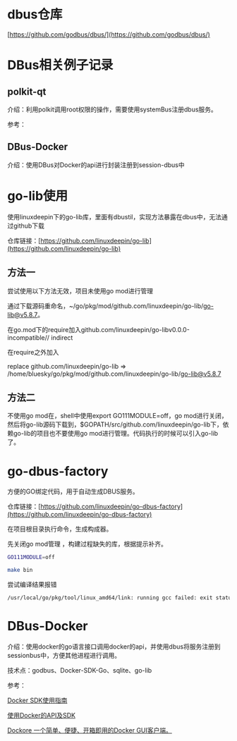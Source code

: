 # dbus仓库

[https://github.com/godbus/dbus/](https://github.com/godbus/dbus/)

# DBus相关例子记录

## polkit-qt

介绍：利用polkit调用root权限的操作，需要使用systemBus注册dbus服务。

参考：

## DBus-Docker

介绍：使用DBus对Docker的api进行封装注册到session-dbus中

# go-lib使用

使用linuxdeepin下的go-lib库，里面有dbustil，实现方法暴露在dbus中，无法通过github下载

仓库链接：[https://github.com/linuxdeepin/go-lib](https://github.com/linuxdeepin/go-lib)

## 方法一

尝试使用以下方法无效，项目未使用go mod进行管理

通过下载源码重命名，~/go/pkg/mod/github.com/linuxdeepin/go-lib/go-lib@v5.8.7。

在go.mod下的require加入github.com/linuxdeepin/go-libv0.0.0-incompatible// indirect

在require之外加入

replace github.com/linuxdeepin/go-lib => /home/bluesky/go/pkg/mod/github.com/linuxdeepin/go-lib/go-lib@v5.8.7

## 方法二

不使用go mod在，shell中使用export GO111MODULE=off，go mod进行关闭，然后将go-lib源码下载到，$GOPATH/src/github.com/linuxdeepin/go-lib下，依赖go-lib的项目也不要使用go mod进行管理。代码执行的时候可以引入go-lib了。

# go-dbus-factory

方便的GO绑定代码，用于自动生成DBUS服务。

仓库链接：[https://github.com/linuxdeepin/go-dbus-factory](https://github.com/linuxdeepin/go-dbus-factory)

在项目根目录执行命令，生成构成器。

先关闭go mod管理 ，构建过程缺失的库，根据提示补齐。

```bash
GO111MODULE=off
```

```bash
make bin
```

尝试编译结果报错

```bash
/usr/local/go/pkg/tool/linux_amd64/link: running gcc failed: exit status 1
```

# DBus-Docker

介绍：使用docker的go语言接口调用docker的api，并使用dbus将服务注册到sessionbus中，方便其他进程进行调用。

技术点：godbus、Docker-SDK-Go、sqlite、go-lib

参考：

[Docker SDK使用指南](https://blog.csdn.net/SHELLCODE_8BIT/article/details/126429362?spm=1001.2101.3001.6650.1&utm_medium=distribute.pc_relevant.none-task-blog-2%7Edefault%7EYuanLiJiHua%7EPosition-1-126429362-blog-125198200.pc_relevant_multi_platform_whitelistv3&depth_1-utm_source=distribute.pc_relevant.none-task-blog-2%7Edefault%7EYuanLiJiHua%7EPosition-1-126429362-blog-125198200.pc_relevant_multi_platform_whitelistv3&utm_relevant_index=1)

[使用Docker的API及SDK](https://blog.csdn.net/qq_44846324/article/details/125198200?ops_request_misc=%257B%2522request%255Fid%2522%253A%2522166778178716782412533759%2522%252C%2522scm%2522%253A%252220140713.130102334.pc%255Fblog.%2522%257D&request_id=166778178716782412533759&biz_id=0&utm_medium=distribute.pc_search_result.none-task-blog-2~blog~first_rank_ecpm_v1~rank_v31_ecpm-1-125198200-null-null.nonecase&utm_term=%E4%BD%BF%E7%94%A8docker%E7%9A%84api%E5%92%8Csdk&spm=1018.2226.3001.4450)

[Dockore 一个简单、便捷、开箱即用的Docker GUI客户端。](https://github.com/HsOjo/Dockore)
